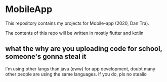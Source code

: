 # MobileApp
This repository contains my projects for Mobile-app (2020, Dan Tra).

The contents of this repo will be written in mostly flutter and kotlin

## what the why are you uploading code for school, someone's gonna steal it
I'm using other langs than java (eww) for app development, doubt many other people are using the same languages. If you do, pls no stealio
